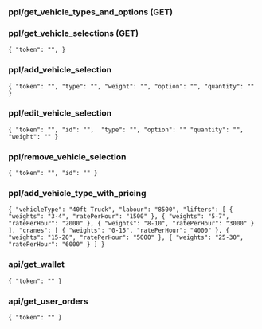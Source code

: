 

### ppl/get_vehicle_types_and_options (GET)



### ppl/get_vehicle_selections (GET)

`
{
    "token": "",
}
`


### ppl/add_vehicle_selection
`
{
    "token": "",
    "type": "",
    "weight": "",
    "option": "",
    "quantity": "" 
}
`


### ppl/edit_vehicle_selection
`
{
  "token": "",
  "id": "", 
  "type": "",
  "option": ""
  "quantity": "",
  "weight": ""
}
`


### ppl/remove_vehicle_selection
`
{
    "token": "",
    "id": ""
}
`





### ppl/add_vehicle_type_with_pricing

`
  {
    "vehicleType": "40ft Truck",
    "labour": "8500",
    "lifters": [
        {
            "weights": "3-4",
            "ratePerHour": "1500"
        },
        {
          "weights": "5-7",
          "ratePerHour": "2000"
        },
        {
          "weights": "8-10",
          "ratePerHour": "3000"
        }
    ],
    "cranes": [
      {
       "weights": "0-15",
       "ratePerHour": "4000"
       },
      {
       "weights": "15-20",
       "ratePerHour": "5000"
       },
      {
       "weights": "25-30",
       "ratePerHour": "6000"
       }
    ]
    }
`


### api/get_wallet
`
{
  "token": ""
}
`


### api/get_user_orders
`
{
  "token": ""
}
`